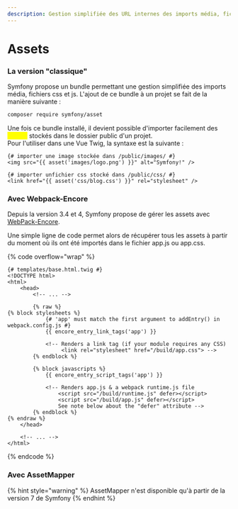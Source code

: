 ```yaml
---
description: Gestion simplifiée des URL internes des imports média, fichiers css et js
---
```


# Assets

### La version "classique"

Symfony propose un bundle permettant une gestion simplifiée des imports média, fichiers css et js. L'ajout de ce bundle à un projet se fait de la manière suivante :&#x20;

```sh
composer require symfony/asset
```

Une fois ce bundle installé, il devient possible d'importer facilement des <mark style="color:yellow;">**assets**</mark> stockés dans le dossier public d'un projet. \
Pour l'utiliser dans une Vue Twig, la syntaxe est la suivante :&#x20;

```twig
{# importer une image stockée dans /public/images/ #}
<img src="{{ asset('images/logo.png') }}" alt="Symfony!" />

{# importer unfichier css stocké dans /public/css/ #}
<link href="{{ asset('css/blog.css') }}" rel="stylesheet" />
```

### Avec Webpack-Encore

Depuis la version 3.4 et 4, Symfony propose de gérer les assets avec [WebPack-Encore](../../bundles/webpack-encore.md).&#x20;

Une simple ligne de code permet alors de récupérer tous les assets à partir du moment où ils ont été importés dans le fichier app.js ou app.css.

{% code overflow="wrap" %}
```twig
{# templates/base.html.twig #}
<!DOCTYPE html>
<html>
    <head>
        <!-- ... -->

        {% raw %}
{% block stylesheets %}
            {# 'app' must match the first argument to addEntry() in webpack.config.js #}
            {{ encore_entry_link_tags('app') }}

            <!-- Renders a link tag (if your module requires any CSS)
                 <link rel="stylesheet" href="/build/app.css"> -->
        {% endblock %}

        {% block javascripts %}
            {{ encore_entry_script_tags('app') }}

            <!-- Renders app.js & a webpack runtime.js file
                <script src="/build/runtime.js" defer></script>
                <script src="/build/app.js" defer></script>
                See note below about the "defer" attribute -->
        {% endblock %}
{% endraw %}
    </head>

    <!-- ... -->
</html>
```
{% endcode %}

### Avec AssetMapper

{% hint style="warning" %}
AssetMapper n'est disponible qu'à partir de la version 7 de Symfony
{% endhint %}

